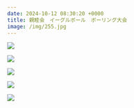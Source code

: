 ```yaml
---
date: 2024-10-12 08:30:20 +0000
title: 親睦会　イーグルボール　ボーリング大会
image: /img/255.jpg
---
```

![](/img/256.jpg)

![](/img/257.jpg)

![](/img/258.jpg)

![](/img/259.jpg)

![](/img/260.jpg)
